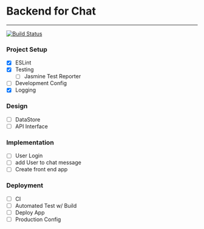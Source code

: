 # Backend for Chat

-------------------------
[![Build Status](https://travis-ci.com/tranbenny/ChatServer.svg?branch=master)](https://travis-ci.com/tranbenny/ChatServer)

### Project Setup

- [x] ESLint
- [x] Testing
    - [ ] Jasmine Test Reporter
- [ ] Development Config
- [x] Logging

### Design

- [ ] DataStore
- [ ] API Interface

### Implementation
- [ ] User Login
- [ ] add User to chat message
- [ ] Create front end app

### Deployment

- [ ] CI
- [ ] Automated Test w/ Build
- [ ] Deploy App
- [ ] Production Config
